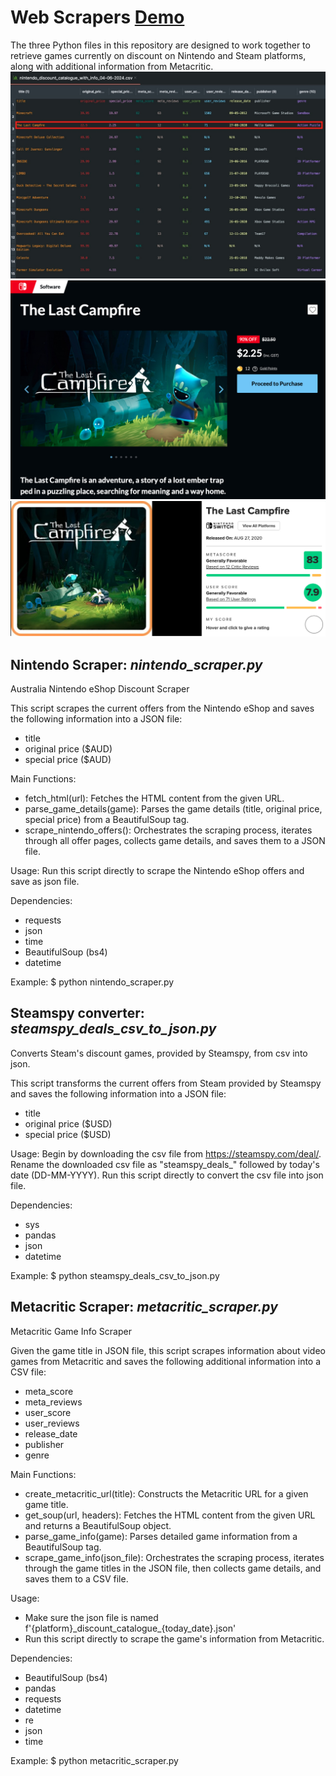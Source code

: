 # Web Scrapers [Demo](https://vimeo.com/953614329?share=copy)
The three Python files in this repository are designed to work together to retrieve games currently on discount on Nintendo and Steam platforms, along with additional information from Metacritic.  
![sample_output](/screenshots/sample_output.JPG)
![sample_price](/screenshots/sample_price.JPG)
![sample_score](/screenshots/sample_score.JPG)

## Nintendo Scraper: *nintendo_scraper.py*  
Australia Nintendo eShop Discount Scraper

This script scrapes the current offers from the Nintendo eShop and saves the following information into a JSON file:
- title
- original price ($AUD)
- special price ($AUD)

Main Functions:
- fetch_html(url): Fetches the HTML content from the given URL.
- parse_game_details(game): Parses the game details (title, original price, special price) from a BeautifulSoup tag.
- scrape_nintendo_offers(): Orchestrates the scraping process, iterates through all offer pages, collects game details,
and saves them to a JSON file.

Usage:
Run this script directly to scrape the Nintendo eShop offers and save as json file.

Dependencies:
- requests
- json
- time
- BeautifulSoup (bs4)
- datetime

Example:
$ python nintendo_scraper.py

## Steamspy converter: *steamspy_deals_csv_to_json.py*
Converts Steam's discount games, provided by Steamspy, from csv into json.

This script transforms the current offers from Steam provided by Steamspy
and saves the following information into a JSON file:
- title
- original price ($USD)
- special price ($USD)

Usage:
Begin by downloading the csv file from https://steamspy.com/deal/.
Rename the downloaded csv file as "steamspy_deals_" followed by today's date (DD-MM-YYYY).
Run this script directly to convert the csv file into json file.

Dependencies:
- sys
- pandas
- json
- datetime

Example:
$ python steamspy_deals_csv_to_json.py

## Metacritic Scraper: *metacritic_scraper.py*  
Metacritic Game Info Scraper

Given the game title in JSON file, this script scrapes information about video games from Metacritic
and saves the following additional information into a CSV file:
- meta_score
- meta_reviews
- user_score
- user_reviews
- release_date
- publisher
- genre

Main Functions:
- create_metacritic_url(title): Constructs the Metacritic URL for a given game title.
- get_soup(url, headers): Fetches the HTML content from the given URL and returns a BeautifulSoup object.
- parse_game_info(game): Parses detailed game information from a BeautifulSoup tag.
- scrape_game_info(json_file): Orchestrates the scraping process, iterates through the game titles in the JSON file,
 then collects game details, and saves them to a CSV file.

Usage:
- Make sure the json file is named f'{platform}\_discount_catalogue_{today_date}.json'  
- Run this script directly to scrape the game's information from Metacritic.


Dependencies:
- BeautifulSoup (bs4)
- pandas
- requests
- datetime
- re
- json
- time

Example:
$ python metacritic_scraper.py